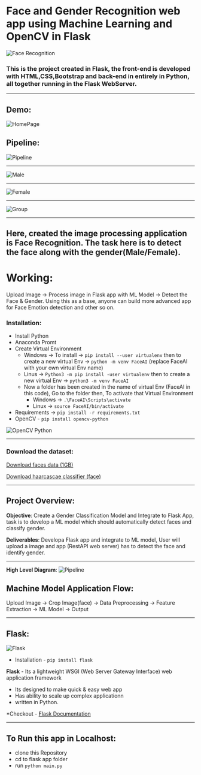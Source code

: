 # Face and Gender Recognition web app using Machine Learning and OpenCV in Flask
![Face Recognition](https://github.com/Gangadharbhuvan/Machine_Learning-Projects/blob/master/Flask%20Applications/Face%20%26%20Gender%20Recognition%20web%20app%20using%20ML%20and%20Opencv%20in%20Flask/Face_Recognition-Flask_app/images/young-man-face-recognition-biometric-verification-165406876.jpg)
### This is the project created in Flask, the front-end is developed with HTML,CSS,Bootstrap and back-end in entirely in Python, all together running in the Flask WebServer.

<hr> 

## Demo:
![HomePage](https://github.com/Gangadharbhuvan/Machine_Learning-Projects/blob/master/Flask%20Applications/Face%20%26%20Gender%20Recognition%20web%20app%20using%20ML%20and%20Opencv%20in%20Flask/Face_Recognition-Flask_app/images/Home_page.png)

## Pipeline:
![Pipeline](https://github.com/Gangadharbhuvan/Machine_Learning-Projects/blob/master/Flask%20Applications/Face%20%26%20Gender%20Recognition%20web%20app%20using%20ML%20and%20Opencv%20in%20Flask/Face_Recognition-Flask_app/images/model_pipeline.png)

<hr>

![Male](https://github.com/Gangadharbhuvan/Machine_Learning-Projects/blob/master/Flask%20Applications/Face%20%26%20Gender%20Recognition%20web%20app%20using%20ML%20and%20Opencv%20in%20Flask/Face_Recognition-Flask_app/images/male_recognition.png)

<hr>

![Female](https://github.com/Gangadharbhuvan/Machine_Learning-Projects/blob/master/Flask%20Applications/Face%20%26%20Gender%20Recognition%20web%20app%20using%20ML%20and%20Opencv%20in%20Flask/Face_Recognition-Flask_app/images/female_recognition.png)

<hr>

![Group](https://github.com/Gangadharbhuvan/Machine_Learning-Projects/blob/master/Flask%20Applications/Face%20%26%20Gender%20Recognition%20web%20app%20using%20ML%20and%20Opencv%20in%20Flask/Face_Recognition-Flask_app/images/both_gender_recognition.png)


<hr>

## Here, created the image processing application is Face Recognition. The task here is to detect the face along with the gender(Male/Female).

# Working:
Upload Image -> Process image in Flask app with ML Model -> Detect the Face & Gender.
Using this as a base, anyone can build more advanced app for Face Emotion detection and other so on.

### Installation:
- Install Python
- Anaconda Promt
- Create Virtual Environment
  - Windows -> To install -> ``` pip install --user virtualenv ``` then to create a new virtual Env -> ``` python -m venv FaceAI ``` (replace FaceAI with your own virtual Env name)
  - Linus -> ``` Python3 -m pip install -user virtualenv ``` then to create a new virtual Env -> ``` python3 -m venv FaceAI ```
  - Now a folder has been created in the name of virtual Env (FaceAI in this code), Go to the folder then, To activate that Virtual Environment
    - Windows -> ``` .\FaceAI\Scripts\activate ```
    - Linux -> ``` source FaceAI/bin/activate ```
- Requirements -> ``` pip install -r requirements.txt ```
- OpenCV - ``` pip install opencv-python ```

![OpenCV Python](https://github.com/Gangadharbhuvan/Machine_Learning-Projects/blob/master/Flask%20Applications/Face%20%26%20Gender%20Recognition%20web%20app%20using%20ML%20and%20Opencv%20in%20Flask/Face_Recognition-Flask_app/images/opencv-python.png)

<hr>

### Download the dataset:
[Download faces data (1GB)](https://data.vision.ee.ethz.ch/cvl/rrothe/imdb-wiki/)

[Download haarcascae classifier (face)](https://github.com/opencv/opencv/blob/master/data/haarcascades/haarcascade_frontalface_default.xml)

<hr>

## Project Overview:
**Objective**: Create a Gender Classification Model and Integrate to Flask App, task is to develop a ML model which should automatically detect faces and classify gender.

**Deliverables**: Developa Flask app and integrate to ML model, User will upload a image and app (RestAPI web server) has to detect the face and identify gender.

<hr>

**High Level Diagram**: 
![Pipeline](https://github.com/Gangadharbhuvan/Machine_Learning-Projects/blob/master/Flask%20Applications/Face%20%26%20Gender%20Recognition%20web%20app%20using%20ML%20and%20Opencv%20in%20Flask/Face_Recognition-Flask_app/images/pipeline.png)

## Machine Model Application Flow: 
Upload Image -> Crop Image(face) -> Data Preprocessing -> Feature Extraction -> ML Model -> Output

<hr>

## Flask:
![Flask](https://github.com/Gangadharbhuvan/Machine_Learning-Projects/blob/master/Flask%20Applications/Face%20%26%20Gender%20Recognition%20web%20app%20using%20ML%20and%20Opencv%20in%20Flask/Face_Recognition-Flask_app/images/Flask-webapp.png)

- Installation - ``` pip install flask ```

**Flask** - Its a lightweight WSGI (Web Server Gateway Interface) web application framework
- Its designed to make quick & easy web app
- Has ability to scale up complex applicationn
- written in Python.

*Checkout - [Flask Documentation](https://flask.palletsprojects.com/en/1.1.x)
<hr>

## To Run this app in Localhost:
- clone this Repository
- cd to flask app folder
- run ``` python main.py ```
